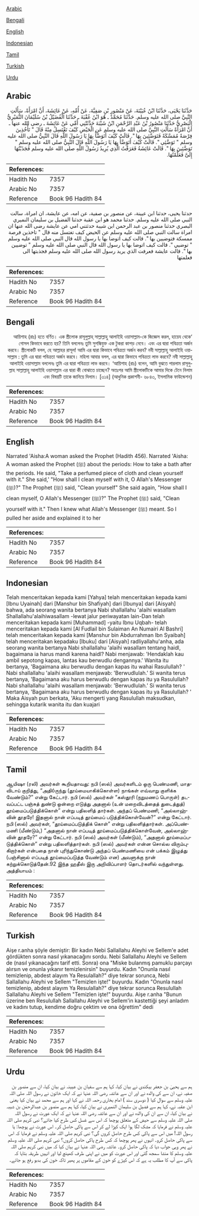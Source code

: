 [Arabic](#arabic)

[Bengali](#bengali)

[English](#english)

[Indonesian](#indonesian)

[Tamil](#tamil)

[Turkish](#turkish)

[Urdu](#urdu)

## Arabic


<div dir="rtl" lang="ar" style={{fontSize:'larger',backgroundColor:'#f8f9fa',padding:20}}>
حَدَّثَنَا يَحْيَى، حَدَّثَنَا ابْنُ عُيَيْنَةَ، عَنْ مَنْصُورِ بْنِ صَفِيَّةَ، عَنْ أُمِّهِ، عَنْ عَائِشَةَ، أَنَّ امْرَأَةً، سَأَلَتِ النَّبِيَّ صلى الله عليه وسلم‏.‏ حَدَّثَنَا مُحَمَّدٌ ـ هُوَ ابْنُ عُقْبَةَ ـ حَدَّثَنَا الْفُضَيْلُ بْنُ سُلَيْمَانَ النُّمَيْرِيُّ الْبَصْرِيُّ حَدَّثَنَا مَنْصُورُ بْنُ عَبْدِ الرَّحْمَنِ ابْنُ شَيْبَةَ حَدَّثَتْنِي أُمِّي عَنْ عَائِشَةَ ـ رضى الله عنها ـ أَنَّ امْرَأَةً سَأَلَتِ النَّبِيَّ صلى الله عليه وسلم عَنِ الْحَيْضِ كَيْفَ تَغْتَسِلُ مِنْهُ قَالَ ‏"‏ تَأْخُذِينَ فِرْصَةً مُمَسَّكَةً فَتَوَضَّئِينَ بِهَا ‏"‏‏.‏ قَالَتْ كَيْفَ أَتَوَضَّأُ بِهَا يَا رَسُولَ اللَّهِ قَالَ النَّبِيُّ صلى الله عليه وسلم ‏"‏ تَوَضَّئِي ‏"‏‏.‏ قَالَتْ كَيْفَ أَتَوَضَّأُ بِهَا يَا رَسُولَ اللَّهِ قَالَ النَّبِيُّ صلى الله عليه وسلم ‏"‏ تَوَضَّئِينَ بِهَا ‏"‏‏.‏ قَالَتْ عَائِشَةُ فَعَرَفْتُ الَّذِي يُرِيدُ رَسُولُ اللَّهِ صلى الله عليه وسلم فَجَذَبْتُهَا إِلَىَّ فَعَلَّمْتُهَا‏.‏
</div>
<div style={{backgroundColor:'#f8f9fa',padding:20, marginBottom: 10}}><table> <thead> <tr> <th>References:</th> <th></th> </tr> </thead> <tbody><tr><td>Hadith No</td><td>7357</td></tr><tr><td>Arabic No</td><td>7357</td></tr><tr><td>Reference</td><td>Book 96 Hadith 84</td></tr></tbody></table></div>


<div dir="rtl" lang="ar" style={{fontSize:'larger',backgroundColor:'#f8f9fa',padding:20}}>
حدثنا يحيى، حدثنا ابن عيينة، عن منصور بن صفية، عن امه، عن عايشة، ان امراة، سالت النبي صلى الله عليه وسلم. حدثنا محمد هو ابن عقبة حدثنا الفضيل بن سليمان النميري البصري حدثنا منصور بن عبد الرحمن ابن شيبة حدثتني امي عن عايشة رضى الله عنها ان امراة سالت النبي صلى الله عليه وسلم عن الحيض كيف تغتسل منه قال " تاخذين فرصة ممسكة فتوضيين بها ". قالت كيف اتوضا بها يا رسول الله قال النبي صلى الله عليه وسلم " توضيي ". قالت كيف اتوضا بها يا رسول الله قال النبي صلى الله عليه وسلم " توضيين بها ". قالت عايشة فعرفت الذي يريد رسول الله صلى الله عليه وسلم فجذبتها الى فعلمتها
</div>
<div style={{backgroundColor:'#f8f9fa',padding:20, marginBottom: 10}}><table> <thead> <tr> <th>References:</th> <th></th> </tr> </thead> <tbody><tr><td>Hadith No</td><td>7357</td></tr><tr><td>Arabic No</td><td>7357</td></tr><tr><td>Reference</td><td>Book 96 Hadith 84</td></tr></tbody></table></div>

## Bengali


<div dir="rtl" lang="bn" style={{fontSize:'larger',backgroundColor:'#f8f9fa',padding:20}}>
‘আয়িশাহ (রাঃ) হতে বর্ণিত। এক স্ত্রীলোক রাসূলুল্লাহ্ সাল্লাল্লাহু আলাইহি ওয়াসাল্লাম-কে জিজ্ঞেস করল, হায়েয থেকে গোসল কিভাবে করতে হয়? তিনি বললেনঃ তুমি সুগন্ধিযুক্ত এক টুকরা কাপড় নেবে। এবং এর দ্বারা পবিত্রতা অর্জন করবে। স্ত্রীলোকটি বলল, হে আল্লাহর রাসূল! আমি এর দ্বারা কিভাবে পবিত্রতা অর্জন করব? নবী সাল্লাল্লাহু আলাইহি ওয়াসাল্লাম : তুমি এর দ্বারা পবিত্রতা অর্জন করবে। মহিলা আবার বলল, এর দ্বারা কিভাবে পবিত্রতা লাভ করবে? নবী সাল্লাল্লাহু আলাইহি ওয়াসাল্লাম বললেনঃ তুমি এর দ্বারা পবিত্রতা লাভ করবে। ‘আয়িশাহ (রাঃ) বলেন, আমি বুঝতে পারলাম রাসূলুল্লাহ সাল্লাল্লাহু আলাইহি ওয়াসাল্লাম এর দ্বারা কী বোঝাতে চাচ্ছেন? অতঃপর আমি স্ত্রীলোকটিকে আমার দিকে টেনে নিলাম এবং বিষয়টি তাকে জানিয়ে দিলাম। [৩১৪] (আধুনিক প্রকাশনী- ৬৮৪৩, ইসলামিক ফাউন্ডেশন)
</div>
<div style={{backgroundColor:'#f8f9fa',padding:20, marginBottom: 10}}><table> <thead> <tr> <th>References:</th> <th></th> </tr> </thead> <tbody><tr><td>Hadith No</td><td>7357</td></tr><tr><td>Arabic No</td><td>7357</td></tr><tr><td>Reference</td><td>Book 96 Hadith 84</td></tr></tbody></table></div>

## English


<div dir="ltr" lang="en" style={{fontSize:'larger',backgroundColor:'#f8f9fa',padding:20}}>
Narrated 'Aisha:A woman asked the Prophet (Hadith 456). Narrated 'Aisha: A woman asked the Prophet (ﷺ) about the periods: How to take a bath after the periods. He said, "Take a perfumed piece of cloth and clean yourself with it." She said,' "How shall I clean myself with it, O Allah's Messenger (ﷺ)?" The Prophet (ﷺ) said, "Clean yourself" She said again, "How shall I clean myself, O Allah's Messenger (ﷺ)?" The Prophet (ﷺ) said, "Clean yourself with it." Then I knew what Allah's Messenger (ﷺ) meant. So I pulled her aside and explained it to her
</div>
<div style={{backgroundColor:'#f8f9fa',padding:20, marginBottom: 10}}><table> <thead> <tr> <th>References:</th> <th></th> </tr> </thead> <tbody><tr><td>Hadith No</td><td>7357</td></tr><tr><td>Arabic No</td><td>7357</td></tr><tr><td>Reference</td><td>Book 96 Hadith 84</td></tr></tbody></table></div>

## Indonesian


<div dir="ltr" lang="id" style={{fontSize:'larger',backgroundColor:'#f8f9fa',padding:20}}>
Telah menceritakan kepada kami [Yahya] telah menceritakan kepada kami [Ibnu Uyainah] dari [Manshur bin Shafiyah] dari [Ibunya] dari [Aisyah] bahwa, ada seorang wanita bertanya Nabi shallallahu 'alaihi wasallam Shallallahu'alaihiwasallam -lewat jalur periwayatan lain-Dan telah menceritakan kepada kami [Muhammad] -yaitu Ibnu Uqbah- telah menceritakan kepada kami [Al Fudlail bin Sulaiman An Numairi Al Bashri] telah menceritakan kepada kami [Manshur bin Abdurrahman Ibn Syaibah] telah menceritakan kepadaku [Ibuku] dari [Aisyah] radliyallahu'anha, ada seorang wanita bertanya Nabi shallallahu 'alaihi wasallam tentang haidl, bagaimana ia harus mandi karena haidl? Nabi menjawab: 'Hendaklah kau ambil sepotong kapas, lantas kau berwudlu dengannya.' Wanita itu bertanya, 'Bagaimana aku berwudlu dengan kapas itu wahai Rasulullah? ' Nabi shallallahu 'alaihi wasallam menjawab: 'Berwudlulah.' Si wanita terus bertanya, 'Bagaimana aku harus berwudlu dengan kapas itu ya Rasulullah? Nabi shallallahu 'alaihi wasallam menjawab: 'Berwudlulah.' Si wanita terus bertanya, 'Bagaimana aku harus berwudlu dengan kapas itu ya Rasulullah? ' Maka Aisyah pun berkata, 'Aku mengerti yang Rasulullah maksudkan, sehingga kutarik wanita itu dan kuajari
</div>
<div style={{backgroundColor:'#f8f9fa',padding:20, marginBottom: 10}}><table> <thead> <tr> <th>References:</th> <th></th> </tr> </thead> <tbody><tr><td>Hadith No</td><td>7357</td></tr><tr><td>Arabic No</td><td>7357</td></tr><tr><td>Reference</td><td>Book 96 Hadith 84</td></tr></tbody></table></div>

## Tamil


<div dir="ltr" lang="ta" style={{fontSize:'larger',backgroundColor:'#f8f9fa',padding:20}}>
ஆயிஷா (ரலி) அவர்கள் கூறியதாவது: நபி (ஸல்) அவர்களிடம் ஒரு பெண்மணி, மாதவிடாய் குறித்து, “அதிóருந்து (தூய்மையாகிக்கொள்ள) நாங்கள் எவ்வாறு குளிக்க வேண்டும்?” என்று கேட்டார். நபி (ஸல்) அவர்கள் “கஸ்தூரி (நறுமணப் பொருள்) தடவப்பட்ட பஞ்சுத் துண்டு ஒன்றை எடுத்து அதனால் (உன் மறைவிடத்தைத் துடைத்துத்) தூய்மைப்படுத்திக்கொள்” என்று பதிலளித் தார்கள். அந்தப் பெண்மணி, “அல்லாஹ்வின் தூதரே! இதனால் நான் எப்படித் தூய்மைப் படுத்திக்கொள்வேன்?” என்று கேட்டார். நபி (ஸல்) அவர்கள், “தூய்மைப்படுத்திக் கொள்” என்று பதிலளித்தார்கள். அப்பெண்மணி (மீண்டும்,) “அதனால் நான் எப்படித் தூய்மைப்படுத்திக்கொள்வேன், அல்லாஹ்வின் தூதரே?” என்று கேட்டார். நபி (ஸல்) அவர்கள் (மீண்டும்), “அதனால் தூய்மைப்படுத்திக்கொள்” என்று பதிலளித்தார்கள். நபி (ஸல்) அவர்கள் என்ன சொல்ல விரும்புகிறார்கள் என்பதை நான் புரிந்துகொண்டு அந்தப் பெண்மணியை என் பக்கம் இழுத்து (பஞ்சினால் எப்படித் தூய்மைப்படுத்த வேண்டும் என) அவளுக்கு நான் கற்றுக்கொடுத்தேன்.92 இந்த ஹதீஸ் இரு அறிவிப்பாளர் தொடர்களில் வந்துள்ளது. அத்தியாயம் :
</div>
<div style={{backgroundColor:'#f8f9fa',padding:20, marginBottom: 10}}><table> <thead> <tr> <th>References:</th> <th></th> </tr> </thead> <tbody><tr><td>Hadith No</td><td>7357</td></tr><tr><td>Arabic No</td><td>7357</td></tr><tr><td>Reference</td><td>Book 96 Hadith 84</td></tr></tbody></table></div>

## Turkish


<div dir="ltr" lang="tr" style={{fontSize:'larger',backgroundColor:'#f8f9fa',padding:20}}>
Aişe r.anha şöyle demiştir: Bir kadın Nebi Sallallahu Aleyhi ve Sellem'e adet gördükten sonra nasıl yıkanacağını sordu. Nebi Sallallahu Aleyhi ve Sellem de (nasıl yıkanacağını tarif etti. Sonra) ona "Miske bulanmış pamuklu parçayı alırsın ve onunla yıkanır temizlenirsin" buyurdu. Kadın "Onunla nasıl temizlenip, abdest alayım Ya Resulallah?" diye tekrar sorunca, Nebi Sallallahu Aleyhi ve Sellem "Temizlen işte!" buyurdu. Kadın "Onunla nasıl temizlenip, abdest alayım Ya Resulallah?" diye tekrar sorunca Resulullah Sallallahu Aleyhi ve Sellem "Temizlen işte!" buyurdu. Aişe r.anha "Bunun üzerine ben Resulullah Sallallahu Aleyhi ve Sellem'in kastettiği şeyi anladım ve kadını tutup, kendime doğru çektim ve ona öğrettim" dedi
</div>
<div style={{backgroundColor:'#f8f9fa',padding:20, marginBottom: 10}}><table> <thead> <tr> <th>References:</th> <th></th> </tr> </thead> <tbody><tr><td>Hadith No</td><td>7357</td></tr><tr><td>Arabic No</td><td>7357</td></tr><tr><td>Reference</td><td>Book 96 Hadith 84</td></tr></tbody></table></div>

## Urdu


<div dir="rtl" lang="ur" style={{fontSize:'larger',backgroundColor:'#f8f9fa',padding:20}}>
ہم سے یحییٰ بن جعفر بیکندی نے بیان کیا، کہا ہم سے سفیان بن عیینہ نے بیان کیا، ان سے منصور بن صفیہ نے، ان سے کی والدہ نے اور ان سے عائشہ رضی اللہ عنہا نے کہ ایک خاتون نے رسول اللہ صلی اللہ علیہ وسلم سے سوال کیا ( دوسری سند ) امام بخاری رحمہ اللہ نے کہا اور ہم سے محمد نے بیان کیا یعنی ابن عقبہ نے، کہا ہم سے فضیل بن سلیمان النمیری نے بیان کیا، کہا ہم سے منصور بن عبدالرحمٰن بن شیبہ نے بیان کیا، ان سے ان کی والدہ نے اور ان سے عائشہ رضی اللہ عنہا نے کہ ایک عورت نے رسول اللہ صلی اللہ علیہ وسلم سے حیض کے متعلق پوچھا کہ اس سے غسل کس طرح کیا جائے؟ نبی کریم صلی اللہ علیہ وسلم نے فرمایا کہ مشک لگا ہوا ایک کپڑا لے کر اس سے پاکی حاصل کر۔ اس عورت نے پوچھا: یا رسول اللہ! میں اس سے پاکی کس طرح حاصل کروں گی؟ نبی کریم صلی اللہ علیہ وسلم نے فرمایا کہ اس سے پاکی حاصل کرو۔ انہوں نے پھر پوچھا کہ کس طرح پاکی حاصل کروں؟ نبی کریم صلی اللہ علیہ وسلم نے پھر وہی جواب دیا کہ پاکی حاصل کرو۔ عائشہ رضی اللہ عنہا نے بیان کیا کہ میں نبی کریم صلی اللہ علیہ وسلم کا منشا سمجھ گئی اور اس عورت کو میں نے اپنی طرف کھینچ لیا اور انہیں طریقہ بتایا کہ پاکی سے آپ کا مطلب یہ ہے کہ اس کپڑے کو خون کے مقاموں پر پھیر تاکہ خون کی بدبو رفع ہو جائے۔
</div>
<div style={{backgroundColor:'#f8f9fa',padding:20, marginBottom: 10}}><table> <thead> <tr> <th>References:</th> <th></th> </tr> </thead> <tbody><tr><td>Hadith No</td><td>7357</td></tr><tr><td>Arabic No</td><td>7357</td></tr><tr><td>Reference</td><td>Book 96 Hadith 84</td></tr></tbody></table></div>